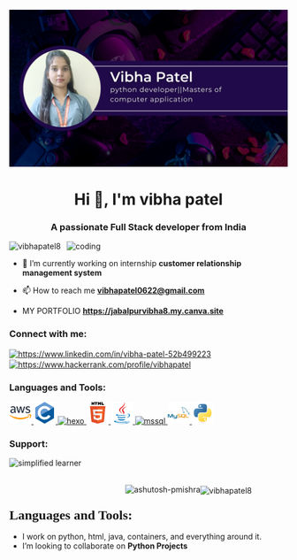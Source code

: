 ![logo](https://github.com/vibhapatel8/vibhapatel8/blob/main/Github%20Banner.png)
<h1 align="center">Hi 👋, I'm vibha patel</h1>
<h3 align="center">A passionate Full Stack developer from India</h3>
<img align="right" alt="coding" width="400" src="https://user-images.githubusercontent.com/55389276/140866485-8fb1c876-9a8f-4d6a-98dc-08c4981eaf70.gif">
<p align="left"> <img src="https://komarev.com/ghpvc/?username=vibhapatel8&label=Profile%20views&color=0e75b6&style=flat" alt="vibhapatel8" /> </p>

- 🔭 I’m currently working on internship **customer relationship management system**
 
- 📫 How to reach me **vibhapatel0622@gmail.com**


-  MY PORTFOLIO **https://jabalpurvibha8.my.canva.site**

  
<h3 align="left">Connect with me:</h3>
<p align="left">
<a href="https://www.linkedin.com/in/vibha-patel-52b499223" target="blank"><img align="center" src="https://raw.githubusercontent.com/rahuldkjain/github-profile-readme-generator/master/src/images/icons/Social/linked-in-alt.svg" alt="https://www.linkedin.com/in/vibha-patel-52b499223" height="30" width="40" /></a>
<a href="https://www.hackerrank.com/profile/vibhapatel" target="blank"><img align="center" src="https://raw.githubusercontent.com/rahuldkjain/github-profile-readme-generator/master/src/images/icons/Social/hackerrank.svg" alt="https://www.hackerrank.com/profile/vibhapatel" height="30" width="40" /></a>
</p>

<h3 align="left">Languages and Tools:</h3>
<p align="left"> <a href="https://aws.amazon.com" target="_blank" rel="noreferrer"> <img src="https://raw.githubusercontent.com/devicons/devicon/master/icons/amazonwebservices/amazonwebservices-original-wordmark.svg" alt="aws" width="40" height="40"/> </a> <a href="https://www.cprogramming.com/" target="_blank" rel="noreferrer"> <img src="https://raw.githubusercontent.com/devicons/devicon/master/icons/c/c-original.svg" alt="c" width="40" height="40"/> </a> <a href="hexo.io/" target="_blank" rel="noreferrer"> <img src="https://www.vectorlogo.zone/logos/hexoio/hexoio-icon.svg" alt="hexo" width="40" height="40"/> </a> <a href="https://www.w3.org/html/" target="_blank" rel="noreferrer"> <img src="https://raw.githubusercontent.com/devicons/devicon/master/icons/html5/html5-original-wordmark.svg" alt="html5" width="40" height="40"/> </a> <a href="https://www.java.com" target="_blank" rel="noreferrer"> <img src="https://raw.githubusercontent.com/devicons/devicon/master/icons/java/java-original.svg" alt="java" width="40" height="40"/> </a> <a href="https://www.microsoft.com/en-us/sql-server" target="_blank" rel="noreferrer"> <img src="https://www.svgrepo.com/show/303229/microsoft-sql-server-logo.svg" alt="mssql" width="40" height="40"/> </a> <a href="https://www.mysql.com/" target="_blank" rel="noreferrer"> <img src="https://raw.githubusercontent.com/devicons/devicon/master/icons/mysql/mysql-original-wordmark.svg" alt="mysql" width="40" height="40"/> </a> <a href="https://www.python.org" target="_blank" rel="noreferrer"> <img src="https://raw.githubusercontent.com/devicons/devicon/master/icons/python/python-original.svg" alt="python" width="40" height="40"/> </a> </p>
<h3 align="left">Support:</h3>
<p><a href="https://www.buymeacoffee.com/simplified"> <img align="left" src="https://cdn.buymeacoffee.com/buttons/v2/default-yellow.png" height="50" width="210" alt="simplified learner" /></a></p><br><br>
<p><img align="left" src="https://github-readme-stats.vercel.app/api/top-langs?username=ashutosh-pmishra&show_icons=true&locale=en&layout=compact" alt="ashutosh-pmishra" /></p>
<p><img align="center" src="https://github-readme-stats.vercel.app/api/top-langs?username=vibhapatel8&show_icons=true&locale=en&layout=compact" alt="vibhapatel8" /></p>
<!--
**vibhapatel8/vibhapatel8** is a ✨ _special_ ✨ repository because its `README.md` (this file) appears on your GitHub profile.
<!-- Languages and Tools Section -->
<h3 align="left"><font size="+2" face="Verdana">Languages and Tools:</font></h3>


- I work on python, html, java, containers, and everything around it.
- I’m looking to collaborate on **Python Projects**
 
